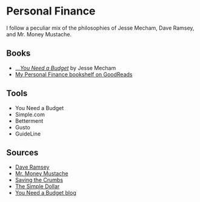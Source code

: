 # Personal Finance

I follow a peculiar mix of the philosophies of Jesse Mecham, Dave Ramsey, and Mr. Money Mustache.

## Books

* \_\_[_You Need a Budget_](https://www.youneedabudget.com/book-order-now/) by Jesse Mecham
* [My Personal Finance bookshelf on GoodReads](https://www.goodreads.com/review/list/9682365-nathan?shelf=personal-finance)

## Tools

* You Need a Budget
* Simple.com
* Betterment
* Gusto
* GuideLine

## Sources

* [Dave Ramsey](https://www.daveramsey.com/)
* [Mr. Money Mustache](http://www.mrmoneymustache.com/)
* [Saving the Crumbs](https://www.savingthecrumbs.com/)
* [The Simple Dollar](https://www.thesimpledollar.com/)
* [You Need a Budget blog](https://www.youneedabudget.com/blog/)

